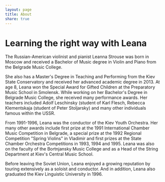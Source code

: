 ```yaml
---
layout: page
title: About
share: true
---
```


# Learning the right way with Leana 

The Russian-American violinist and pianist Leanna Strouse was born in Moscow and received a Bachelor of Music degree in Violin and Piano from the Belgrade Music College. 
          
 She also has a Master's Degree in Teaching and Performing from the Kiev State Conservatory and received her advanced academic degree in 2013. At age 8, Leana won the Special Award for Gifted Children at the Preparatory Music School in Smolensk. While working on her Bachelor's Degree in Belgrade Music College, she received many performance awards. Her teachers included Adolf Leschinsky (student of Karl Flesch, Rebecca Klementskaja (student of Peter Stoljarsky) and many other individuals famous within the USSR.
          
From 1991-1996, Leana was the conductor of the Kiev Youth Orchestra. Her many other awards include first prize at the 1991 International Chamber Music Competition in Belgrade, a special prize at the 1992 Regional Competition "Spring Violins" in Vladimir and first prizes at the State Chamber Orchestra Competitions in 1993, 1994 and 1995. Leana was also on the faculty of the Bortnjansky Music College and as a Head of the String Department at Kiev's Central Music School.
    
Before leaving the Soviet Union, Leana enjoyed a growing reputation by touring extensively as a soloist and conductor. And in addition, Leana also graduated the Kiev Linguistic University in 1996.